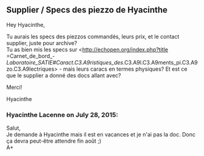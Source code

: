 ## Supplier / Specs des piezzo de Hyacinthe



Hey Hyacinthe,  
  
Tu aurais les specs des piezzos commandés, leurs prix, et le contact supplier,
juste pour archive?  
Tu as bien mis les specs sur <http://echopen.org/index.php?title
=Carnet_de_bord_-
_Laboratoire_SATIE#Caract.C3.A9ristiques_des_.C3.A9l.C3.A9ments_pi.C3.A9zo.C3.A9lectriques>
\- mais leurs caracs en termes physiques? Et est ce que le supplier a donné
des docs allant avec?  
  
Merci!  
  
Hyacinthe



### **Hyacinthe Lacenne** on July 28, 2015:



Salut,  
Je demande à Hyacinthe mais il est en vacances et je n'ai pas la doc. Donc ça
devra peut-être attendre fin août ;)  
A+



